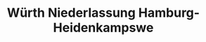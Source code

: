 ---
title: "Würth Niederlassung Hamburg-Heidenkampswe"
url: /hamburg/wuerth-niederlassung-hamburg-heidenkampswe/
shop: Eisenwaren
---